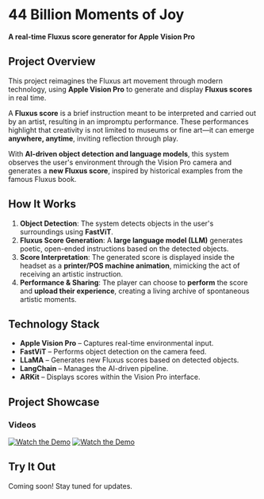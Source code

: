 # **44 Billion Moments of Joy**

**A real-time Fluxus score generator for Apple Vision Pro**

## **Project Overview**
This project reimagines the Fluxus art movement through modern technology, using **Apple Vision Pro** to generate and display **Fluxus scores** in real time.

A **Fluxus score** is a brief instruction meant to be interpreted and carried out by an artist, resulting in an impromptu performance. These performances highlight that creativity is not limited to museums or fine art—it can emerge **anywhere, anytime**, inviting reflection through play.

With **AI-driven object detection and language models**, this system observes the user's environment through the Vision Pro camera and generates a **new Fluxus score**, inspired by historical examples from the famous Fluxus book.

## **How It Works**
1. **Object Detection**: The system detects objects in the user's surroundings using **FastViT**.
2. **Fluxus Score Generation**: A **large language model (LLM)** generates poetic, open-ended instructions based on the detected objects.
3. **Score Interpretation**: The generated score is displayed inside the headset as a **printer/POS machine animation**, mimicking the act of receiving an artistic instruction.
4. **Performance & Sharing**: The player can choose to **perform** the score and **upload their experience**, creating a living archive of spontaneous artistic moments.

## **Technology Stack**
- **Apple Vision Pro** – Captures real-time environmental input.
- **FastViT** – Performs object detection on the camera feed.
- **LLaMA** – Generates new Fluxus scores based on detected objects.
- **LangChain** – Manages the AI-driven pipeline.
- **ARKit** – Displays scores within the Vision Pro interface.

## **Project Showcase**
### Videos
[![Watch the Demo](videos/demo-thumbnail.png)](videos/demo.mp4)
[![Watch the Demo](videos/demo-thumbnail.png)](videos/demo.mp4)

## **Try It Out**
Coming soon! Stay tuned for updates.

